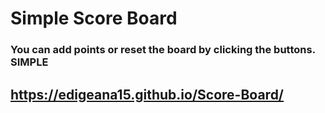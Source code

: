 # Simple Score Board

### You can add points or reset the board by clicking the buttons. SIMPLE

## https://edigeana15.github.io/Score-Board/ 
